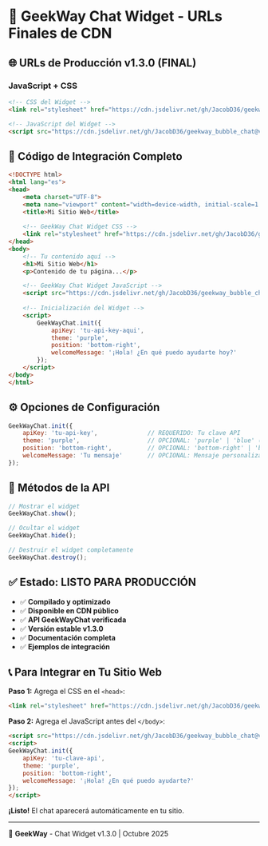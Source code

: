 # 🎯 GeekWay Chat Widget - URLs Finales de CDN

## 🌐 URLs de Producción v1.3.0 (FINAL)

### JavaScript + CSS
```html
<!-- CSS del Widget -->
<link rel="stylesheet" href="https://cdn.jsdelivr.net/gh/JacobD36/geekway_bubble_chat@v1.3.0/dist/widget/geekway-chat-widget.min.css">

<!-- JavaScript del Widget -->
<script src="https://cdn.jsdelivr.net/gh/JacobD36/geekway_bubble_chat@v1.3.0/dist/widget/geekway-chat-widget.min.js"></script>
```

## 🚀 Código de Integración Completo

```html
<!DOCTYPE html>
<html lang="es">
<head>
    <meta charset="UTF-8">
    <meta name="viewport" content="width=device-width, initial-scale=1.0">
    <title>Mi Sitio Web</title>
    
    <!-- GeekWay Chat Widget CSS -->
    <link rel="stylesheet" href="https://cdn.jsdelivr.net/gh/JacobD36/geekway_bubble_chat@v1.3.0/dist/widget/geekway-chat-widget.min.css">
</head>
<body>
    <!-- Tu contenido aquí -->
    <h1>Mi Sitio Web</h1>
    <p>Contenido de tu página...</p>

    <!-- GeekWay Chat Widget JavaScript -->
    <script src="https://cdn.jsdelivr.net/gh/JacobD36/geekway_bubble_chat@v1.3.0/dist/widget/geekway-chat-widget.min.js"></script>
    
    <!-- Inicialización del Widget -->
    <script>
        GeekWayChat.init({
            apiKey: 'tu-api-key-aqui',
            theme: 'purple',
            position: 'bottom-right',
            welcomeMessage: '¡Hola! ¿En qué puedo ayudarte hoy?'
        });
    </script>
</body>
</html>
```

## ⚙️ Opciones de Configuración

```javascript
GeekWayChat.init({
    apiKey: 'tu-api-key',              // REQUERIDO: Tu clave API
    theme: 'purple',                   // OPCIONAL: 'purple' | 'blue' (default: 'purple')
    position: 'bottom-right',          // OPCIONAL: 'bottom-right' | 'bottom-left' | 'top-right' | 'top-left' (default: 'bottom-right')
    welcomeMessage: 'Tu mensaje'       // OPCIONAL: Mensaje personalizado (default: '¡Hola! ¿En qué puedo ayudarte?')
});
```

## 🔧 Métodos de la API

```javascript
// Mostrar el widget
GeekWayChat.show();

// Ocultar el widget
GeekWayChat.hide();

// Destruir el widget completamente
GeekWayChat.destroy();
```

## ✅ Estado: LISTO PARA PRODUCCIÓN

- ✅ **Compilado y optimizado**
- ✅ **Disponible en CDN público**
- ✅ **API GeekWayChat verificada**
- ✅ **Versión estable v1.3.0**
- ✅ **Documentación completa**
- ✅ **Ejemplos de integración**

## 📞 Para Integrar en Tu Sitio Web

**Paso 1:** Agrega el CSS en el `<head>`:
```html
<link rel="stylesheet" href="https://cdn.jsdelivr.net/gh/JacobD36/geekway_bubble_chat@v1.3.0/dist/widget/geekway-chat-widget.min.css">
```

**Paso 2:** Agrega el JavaScript antes del `</body>`:
```html
<script src="https://cdn.jsdelivr.net/gh/JacobD36/geekway_bubble_chat@v1.3.0/dist/widget/geekway-chat-widget.min.js"></script>
<script>
GeekWayChat.init({
    apiKey: 'tu-clave-api',
    theme: 'purple',
    position: 'bottom-right',
    welcomeMessage: '¡Hola! ¿En qué puedo ayudarte?'
});
</script>
```

**¡Listo!** El chat aparecerá automáticamente en tu sitio.

---

🎯 **GeekWay** - Chat Widget v1.3.0 | Octubre 2025
